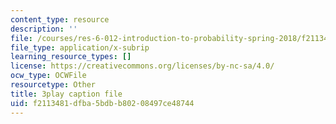 ```yaml
---
content_type: resource
description: ''
file: /courses/res-6-012-introduction-to-probability-spring-2018/f2113481dfba5bdbb80208497ce48744_6-gN0dDHU-4.vtt
file_type: application/x-subrip
learning_resource_types: []
license: https://creativecommons.org/licenses/by-nc-sa/4.0/
ocw_type: OCWFile
resourcetype: Other
title: 3play caption file
uid: f2113481-dfba-5bdb-b802-08497ce48744
---
```

